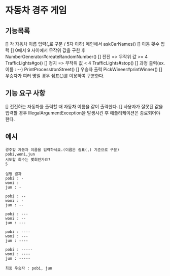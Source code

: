 # 자동차 경주 게임

## 기능목록
[] 각 자동차 이름 입력(,로 구분 / 5자 이하)    메인에서 askCarNames()
[] 이동 횟수 입력 
    [] 0에서 9 사이에서 무작위 값을 구한 후    NumberGenerator#createRandomNumber()
    [] 전진 => 무작위 값 >= 4             TrafficLights#go()
    [] 정지 => 무작위 값 < 4              TrafficLights#stop()
    [] 과정 출력(ex. 이름 : --)               PrintProcess#onStreet()
[] 우승자 출력                           PickWineer#printWinner()
    [] 우승자가 여러 명일 경우 쉼표(,)를 이용하여 구분한다.  


## 기능 요구 사항
[] 전진하는 자동차를 출력할 때 자동차 이름을 같이 출력한다.
[] 사용자가 잘못된 값을 입력할 경우 IllegalArgumentException을 발생시킨 후 애플리케이션은 종료되어야 한다.

## 예시
    경주할 자동차 이름을 입력하세요.(이름은 쉼표(,) 기준으로 구분)
    pobi,woni,jun
    시도할 회수는 몇회인가요?
    5
    
    실행 결과
    pobi : -
    woni :
    jun : -
    
    pobi : --
    woni : -
    jun : --
    
    pobi : ---
    woni : --
    jun : ---
    
    pobi : ----
    woni : ---
    jun : ----
    
    pobi : -----
    woni : ----
    jun : -----
    
    최종 우승자 : pobi, jun